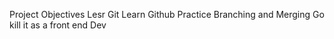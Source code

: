 Project Objectives
Lesr Git
Learn Github
Practice Branching and Merging
Go kill it as a front end Dev
